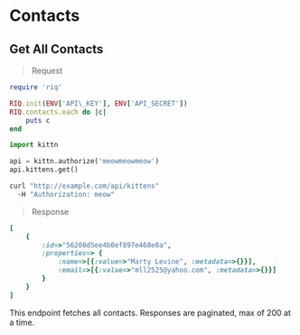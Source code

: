 # Contacts

## Get All Contacts

> Request

```ruby
require 'riq'

RIQ.init(ENV['API\_KEY'], ENV['API_SECRET'])
RIQ.contacts.each do |c|
    puts c
end
```

```python
import kittn

api = kittn.authorize('meowmeowmeow')
api.kittens.get()
```

```bash
curl "http://example.com/api/kittens"
  -H "Authorization: meow"
```

> Response

```ruby
[
    {
        :id=>"56208d5ee4b0ef897e468e0a",
        :properties=> {
            :name=>[{:value=>"Marty Levine", :metadata=>{}}],
            :email=>[{:value=>"mll2525@yahoo.com", :metadata=>{}}]
        }
    }
]
```

This endpoint fetches all contacts. Responses are paginated, max of 200 at a time.